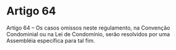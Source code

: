 # Artigo 64

Artigo 64 – Os casos omissos neste regulamento, na Convenção Condominial ou
na Lei de Condomínio, serão resolvidos por uma Assembléia específica para tal
fim.

